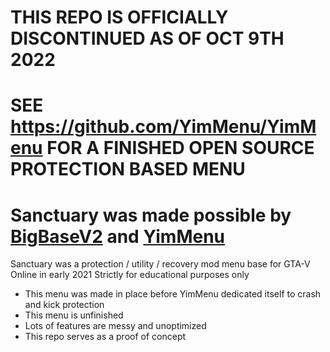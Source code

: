 # THIS REPO IS OFFICIALLY DISCONTINUED AS OF OCT 9TH 2022
# SEE https://github.com/YimMenu/YimMenu FOR A FINISHED OPEN SOURCE PROTECTION BASED MENU

# Sanctuary was made possible by [BigBaseV2](https://github.com/Pocakking/BigBaseV2) and [YimMenu](https://github.com/Yimura/YimMenu)
Sanctuary was a protection / utility / recovery mod menu base for GTA-V Online in early 2021
Strictly for educational purposes only

* This menu was made in place before YimMenu dedicated itself to crash and kick protection
* This menu is unfinished
* Lots of features are messy and unoptimized
* This repo serves as a proof of concept
